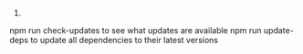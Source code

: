1. 
npm run check-updates to see what updates are available
npm run update-deps to update all dependencies to their latest versions